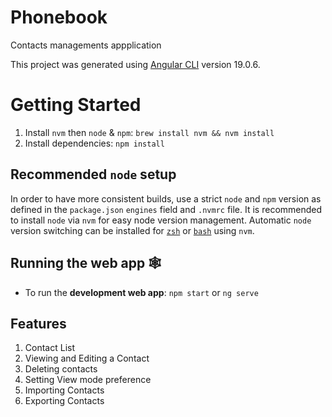 # Phonebook

Contacts managements appplication

This project was generated using [Angular CLI](https://github.com/angular/angular-cli) version 19.0.6.

# Getting Started

1. Install `nvm` then `node` & `npm`: `brew install nvm && nvm install`
2. Install dependencies: `npm install`

## Recommended `node` setup

In order to have more consistent builds, use a strict `node` and `npm` version as defined in the `package.json` `engines` field and `.nvmrc` file. It is recommended to install `node` via `nvm` for easy node version management. Automatic `node` version switching can be installed for [`zsh`](https://github.com/nvm-sh/nvm#zsh) or [`bash`](https://github.com/nvm-sh/nvm#bash) using `nvm`.

## Running the web app 🕸

- To run the **development web app**: `npm start` or `ng serve`

## Features

1.  Contact List
1.  Viewing and Editing a Contact
1.  Deleting contacts
1.  Setting View mode preference
1.  Importing Contacts
1.  Exporting Contacts
